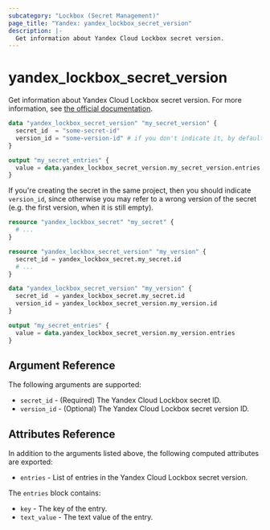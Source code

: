 ```yaml
---
subcategory: "Lockbox (Secret Management)"
page_title: "Yandex: yandex_lockbox_secret_version"
description: |-
  Get information about Yandex Cloud Lockbox secret version.
---
```



# yandex_lockbox_secret_version




Get information about Yandex Cloud Lockbox secret version. For more information, see [the official documentation](https://cloud.yandex.com/en/docs/lockbox/).

```terraform
data "yandex_lockbox_secret_version" "my_secret_version" {
  secret_id  = "some-secret-id"
  version_id = "some-version-id" # if you don't indicate it, by default refers to the latest version
}

output "my_secret_entries" {
  value = data.yandex_lockbox_secret_version.my_secret_version.entries
}
```

If you're creating the secret in the same project, then you should indicate `version_id`, since otherwise you may refer to a wrong version of the secret (e.g. the first version, when it is still empty).

```terraform
resource "yandex_lockbox_secret" "my_secret" {
  # ...
}

resource "yandex_lockbox_secret_version" "my_version" {
  secret_id = yandex_lockbox_secret.my_secret.id
  # ...
}

data "yandex_lockbox_secret_version" "my_version" {
  secret_id  = yandex_lockbox_secret.my_secret.id
  version_id = yandex_lockbox_secret_version.my_version.id
}

output "my_secret_entries" {
  value = data.yandex_lockbox_secret_version.my_version.entries
}
```

## Argument Reference

The following arguments are supported:

* `secret_id` - (Required) The Yandex Cloud Lockbox secret ID.
* `version_id` - (Optional) The Yandex Cloud Lockbox secret version ID.

## Attributes Reference

In addition to the arguments listed above, the following computed attributes are exported:

* `entries` - List of entries in the Yandex Cloud Lockbox secret version.

The `entries` block contains:

* `key` - The key of the entry.
* `text_value` - The text value of the entry.
